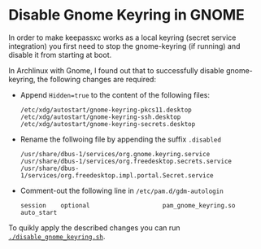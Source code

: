 # Disable Gnome Keyring in GNOME

In order to make keepassxc works as a local keyring (secret service integration) you first need to stop the gnome-keyring (if running) and disable it from starting at boot.

In Archlinux with Gnome, I found out that to successfully disable gnome-keyring, the following changes are required:

 * Append `Hidden=true` to the content of the following files:

       /etc/xdg/autostart/gnome-keyring-pkcs11.desktop
       /etc/xdg/autostart/gnome-keyring-ssh.desktop
       /etc/xdg/autostart/gnome-keyring-secrets.desktop

 * Rename the follwoing file by appending the suffix `.disabled`

       /usr/share/dbus-1/services/org.gnome.keyring.service
       /usr/share/dbus-1/services/org.freedesktop.secrets.service
       /usr/share/dbus-1/services/org.freedesktop.impl.portal.Secret.service

 * Comment-out the following line in `/etc/pam.d/gdm-autologin`

       session    optional                    pam_gnome_keyring.so auto_start

To quikly apply the described changes you can run [`./disable_gnome_keyring.sh`](disable_gnome_keyring.sh).